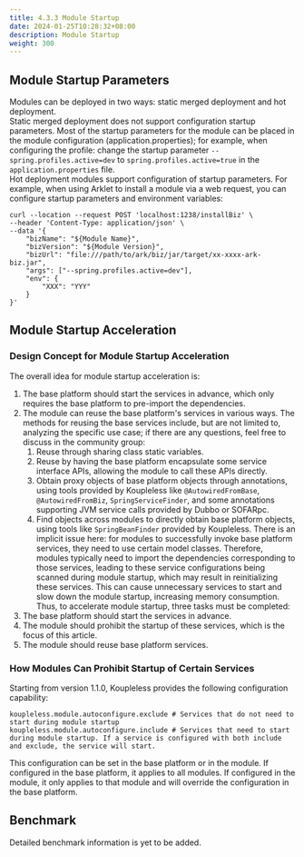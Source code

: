 ```yaml
---
title: 4.3.3 Module Startup  
date: 2024-01-25T10:28:32+08:00  
description: Module Startup  
weight: 300
---
```

## Module Startup Parameters
Modules can be deployed in two ways: static merged deployment and hot deployment.  
Static merged deployment does not support configuration startup parameters. Most of the startup parameters for the module can be placed in the module configuration (application.properties); for example, when configuring the profile: change the startup parameter `--spring.profiles.active=dev` to `spring.profiles.active=true` in the `application.properties` file.  
Hot deployment modules support configuration of startup parameters. For example, when using Arklet to install a module via a web request, you can configure startup parameters and environment variables:
```shell
curl --location --request POST 'localhost:1238/installBiz' \
--header 'Content-Type: application/json' \
--data '{
    "bizName": "${Module Name}",
    "bizVersion": "${Module Version}",
    "bizUrl": "file:///path/to/ark/biz/jar/target/xx-xxxx-ark-biz.jar",
    "args": ["--spring.profiles.active=dev"],
    "env": {
        "XXX": "YYY"
    }
}'
```
## Module Startup Acceleration
### Design Concept for Module Startup Acceleration
The overall idea for module startup acceleration is:
1. The base platform should start the services in advance, which only requires the base platform to pre-import the dependencies.
2. The module can reuse the base platform's services in various ways. The methods for reusing the base services include, but are not limited to, analyzing the specific use case; if there are any questions, feel free to discuss in the community group:
   1. Reuse through sharing class static variables.
   2. Reuse by having the base platform encapsulate some service interface APIs, allowing the module to call these APIs directly.
   3. Obtain proxy objects of base platform objects through annotations, using tools provided by Koupleless like `@AutowiredFromBase`, `@AutowiredFromBiz`, `SpringServiceFinder`, and some annotations supporting JVM service calls provided by Dubbo or SOFARpc.
   4. Find objects across modules to directly obtain base platform objects, using tools like `SpringBeanFinder` provided by Koupleless.
      There is an implicit issue here: for modules to successfully invoke base platform services, they need to use certain model classes. Therefore, modules typically need to import the dependencies corresponding to those services, leading to these service configurations being scanned during module startup, which may result in reinitializing these services. This can cause unnecessary services to start and slow down the module startup, increasing memory consumption. Thus, to accelerate module startup, three tasks must be completed:
1. The base platform should start the services in advance.
2. The module should prohibit the startup of these services, which is the focus of this article.
3. The module should reuse base platform services.
### How Modules Can Prohibit Startup of Certain Services
Starting from version 1.1.0, Koupleless provides the following configuration capability:
```properties
koupleless.module.autoconfigure.exclude # Services that do not need to start during module startup
koupleless.module.autoconfigure.include # Services that need to start during module startup. If a service is configured with both include and exclude, the service will start.
```
This configuration can be set in the base platform or in the module. If configured in the base platform, it applies to all modules. If configured in the module, it only applies to that module and will override the configuration in the base platform.
## Benchmark
Detailed benchmark information is yet to be added.
